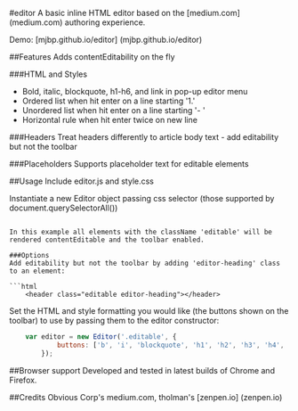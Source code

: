 #editor
A basic inline HTML editor based on the [medium.com] (medium.com) authoring experience.

Demo: [mjbp.github.io/editor] (mjbp.github.io/editor)

##Features
Adds contentEditability on the fly

###HTML and Styles
- Bold, italic, blockquote, h1-h6, and link in pop-up editor menu
- Ordered list when hit enter on a line starting '1.'
- Unordered list when hit enter on a line starting '- '
- Horizontal rule when hit enter twice on new line

###Headers
Treat headers differently to article body text - add editability but not the toolbar

###Placeholders
Supports placeholder text for editable elements

##Usage
Include editor.js and style.css

Instantiate a new Editor object passing css selector (those supported by document.querySelectorAll())

```javascriptvar editor = new Editor('.editable');</script>

In this example all elements with the className 'editable' will be rendered contentEditable and the toolbar enabled.

###Options
Add editability but not the toolbar by adding 'editor-heading' class to an element:

```html
    <header class="editable editor-heading"></header>
```

Set the HTML and style formatting you would like (the buttons shown on the toolbar) to use by passing them to the editor constructor:

```javascript
    var editor = new Editor('.editable', {
            buttons: ['b', 'i', 'blockquote', 'h1', 'h2', 'h3', 'h4', 'h5', 'h6', 'a', 'cancel']
        });
```

##Browser support
Developed and tested in latest builds of Chrome and Firefox.


##Credits
Obvious Corp's medium.com, tholman's [zenpen.io] (zenpen.io)

